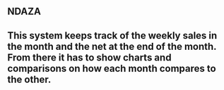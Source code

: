 ## NDAZA

## This system keeps track of the weekly sales in the month and the net at the end of the month. From there it has to show charts and comparisons on how each month compares to the other.